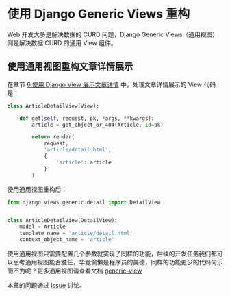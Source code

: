 # 使用 Django Generic Views 重构

Web 开发大多是解决数据的 CURD 问题，Django Generic Views（通用视图）则是解决数据 CURD 的通用 View 组件。

## 使用通用视图重构文章详情展示
在章节 [6.使用 Django View 展示文章详情](chapter6.md) 中，处理文章详情展示的 View 代码是：
```python
class ArticleDetailView(View):

    def get(self, request, pk, *args, **kwargs):
        article = get_object_or_404(Article, id=pk)

        return render(
            request,
            'article/detail.html',
            {
                'article': article
            }
        )
```

使用通用视图重构后：
```python
from django.views.generic.detail import DetailView


class ArticleDetailView(DetailView):
    model = Article
    template_name = 'article/detail.html'
    context_object_name = 'article'
```
使用通用视图只需要配置几个参数就实现了同样的功能，后续的开发任务我们都可以思考通用视图能否胜任，毕竟偷懒是程序员的美德，同样的功能更少的代码何乐而不为呢？更多通用视图请查看文档 [generic-view](https://docs.djangoproject.com/zh-hans/2.2/topics/class-based-views/generic-display/)

本章的问题通过 [Issue](#) 讨论。
